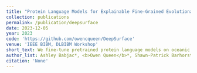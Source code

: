 ```yaml
---
title: "Protein Language Models for Explainable Fine-Grained Evolutionary Pattern Discovery"
collection: publications
permalink: /publication/deepsurface
date: 2023-12-05
year: 2023
code: 'https://github.com/owencqueen/DeepSurface'
venue: 'IEEE BIBM, DLBIBM Workshop'
short_text: We fine-tune pretrained protein language models on oceanic microbial genomics data to disciminate organisms found at the surface and subsurface of the ocean. We then use post-hoc explainability techniques to identify important residues that discriminate homologous proteins found at the surface and subsurface. We visualize the importance scores on the Alphafold-generated structure, and we work with microbiologists to identify biologically-relevant differences in these proteins.
author_list: Ashley Babjac*, <b>Owen Queen</b>*, Shawn-Patrick Barhorst, Kambiz Kalhor, Andrew Steen, Scott Emrich
citation: 'None'
---
```

